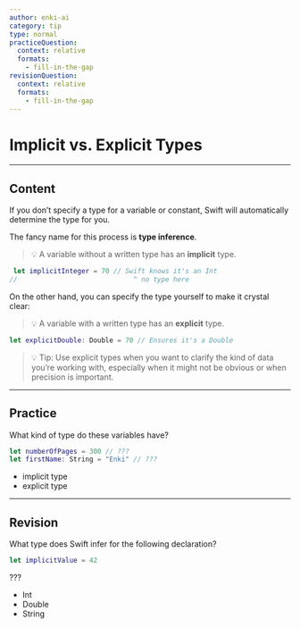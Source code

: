 ```yaml
---
author: enki-ai
category: tip
type: normal
practiceQuestion:
  context: relative
  formats:
    - fill-in-the-gap
revisionQuestion:
  context: relative
  formats:
    - fill-in-the-gap
---
```


# Implicit vs. Explicit Types

---
## Content

If you don’t specify a type for a variable or constant, Swift will automatically determine the type for you.

The fancy name for this process is **type inference**.

> 💡 A variable without a written type has an **implicit** type.

 ```swift
  let implicitInteger = 70 // Swift knows it's an Int
//                             ^ no type here
  ```

On the other hand, you can specify the type yourself to make it crystal clear:

> 💡 A variable with a written type has an **explicit** type.

  ```swift
  let explicitDouble: Double = 70 // Ensures it's a Double
  ```

> 💡 Tip: Use explicit types when you want to clarify the kind of data you’re working with, especially when it might not be obvious or when precision is important.

---
## Practice

What kind of type do these variables have?

```swift
let numberOfPages = 300 // ???
let firstName: String = "Enki" // ???
```

- implicit type
- explicit type

---
## Revision

What type does Swift infer for the following declaration?

```swift
let implicitValue = 42
```

???

- Int
- Double
- String
